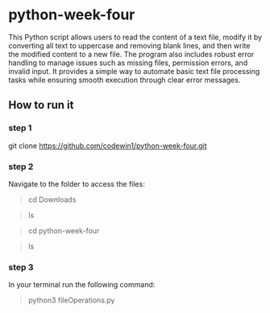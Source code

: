 # python-week-four

This Python script allows users to read the content of a text file, modify it by converting all text to uppercase and removing blank lines, and then write the modified content to a new file. The program also includes robust error handling to manage issues such as missing files, permission errors, and invalid input. It provides a simple way to automate basic text file processing tasks while ensuring smooth execution through clear error messages.

## How to run it

### step 1

git clone <https://github.com/codewin1/python-week-four.git>

### step 2

Navigate to the folder to access the files:

>cd Downloads

>ls

>cd python-week-four

>ls

### step 3

In your terminal run the following command:

>python3 fileOperations.py
